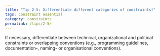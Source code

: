 ```yaml
---
title: "Tip 2-5: Differentiate different categories of constraints!"
tags: constraint essential
category: constraints
permalink: /tips/2-5/
---
```


If necessary, differentiate between technical, organizational and political constraints
or overlapping conventions (e.g., programming guidelines, documentation-, naming- or
organisational conventions).
